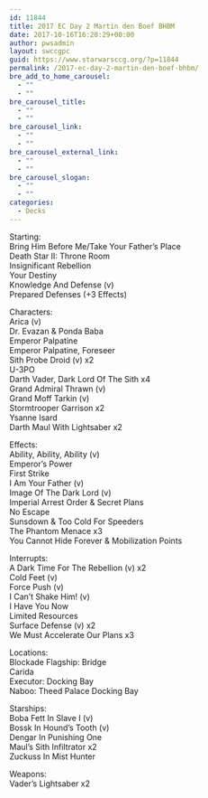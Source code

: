 ```yaml
---
id: 11844
title: 2017 EC Day 2 Martin den Boef BHBM
date: 2017-10-16T16:20:29+00:00
author: pwsadmin
layout: swccgpc
guid: https://www.starwarsccg.org/?p=11844
permalink: /2017-ec-day-2-martin-den-boef-bhbm/
bre_add_to_home_carousel:
  - ""
  - ""
bre_carousel_title:
  - ""
  - ""
bre_carousel_link:
  - ""
  - ""
bre_carousel_external_link:
  - ""
  - ""
bre_carousel_slogan:
  - ""
  - ""
categories:
  - Decks
---
```

Starting:  
Bring Him Before Me/Take Your Father’s Place  
Death Star II: Throne Room  
Insignificant Rebellion  
Your Destiny  
Knowledge And Defense (v)  
Prepared Defenses (+3 Effects)

Characters:  
Arica (v)  
Dr. Evazan & Ponda Baba  
Emperor Palpatine  
Emperor Palpatine, Foreseer  
Sith Probe Droid (v) x2  
U-3PO  
Darth Vader, Dark Lord Of The Sith x4  
Grand Admiral Thrawn (v)  
Grand Moff Tarkin (v)  
Stormtrooper Garrison x2  
Ysanne Isard  
Darth Maul With Lightsaber x2

Effects:  
Ability, Ability, Ability (v)  
Emperor’s Power  
First Strike  
I Am Your Father (v)  
Image Of The Dark Lord (v)  
Imperial Arrest Order & Secret Plans  
No Escape  
Sunsdown & Too Cold For Speeders  
The Phantom Menace x3  
You Cannot Hide Forever & Mobilization Points

Interrupts:  
A Dark Time For The Rebellion (v) x2  
Cold Feet (v)  
Force Push (v)  
I Can’t Shake Him! (v)  
I Have You Now  
Limited Resources  
Surface Defense (v) x2  
We Must Accelerate Our Plans x3

Locations:  
Blockade Flagship: Bridge  
Carida  
Executor: Docking Bay  
Naboo: Theed Palace Docking Bay

Starships:  
Boba Fett In Slave I (v)  
Bossk In Hound’s Tooth (v)  
Dengar In Punishing One  
Maul’s Sith Infiltrator x2  
Zuckuss In Mist Hunter

Weapons:  
Vader’s Lightsaber x2